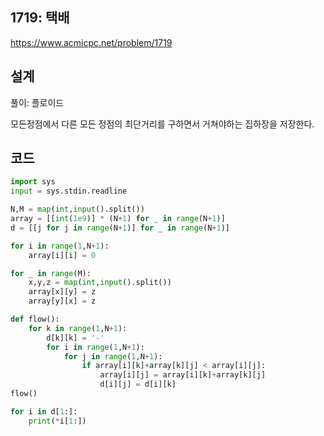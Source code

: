 <h2>1719: 택배</h2>

https://www.acmicpc.net/problem/1719

<h2>설계</h2>
풀이: 플로이드

모든정점에서 다른 모든 정점의 최단거리를 구하면서 거쳐야하는 집하장을 저장한다.

<h2>코드</h2>

```python
import sys
input = sys.stdin.readline

N,M = map(int,input().split())
array = [[int(1e9)] * (N+1) for _ in range(N+1)]
d = [[j for j in range(N+1)] for _ in range(N+1)]

for i in range(1,N+1):
    array[i][i] = 0

for _ in range(M):
    x,y,z = map(int,input().split())
    array[x][y] = z
    array[y][x] = z

def flow():
    for k in range(1,N+1):
        d[k][k] = '-'
        for i in range(1,N+1):
            for j in range(1,N+1):
                if array[i][k]+array[k][j] < array[i][j]:
                    array[i][j] = array[i][k]+array[k][j]
                    d[i][j] = d[i][k]
flow()

for i in d[1:]:
    print(*i[1:])
```